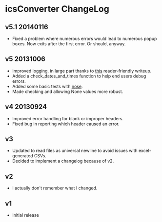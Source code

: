# icsConverter ChangeLog

## v5.1 20140116
* Fixed a problem where numerous errors would lead to numerous popup boxes. Now exits after the first error. Or should, anyway.

## v5 20131006
* Improved logging, in large part thanks to [this](http://victorlin.me/posts/2012/08/good-logging-practice-in-python/) reader-friendly writeup.
* Added a check_dates_and_times function to help end users debug errors.
* Added some basic tests with [nose](http://nose.readthedocs.org/en/latest/).
* Made checking and allowing None values more robust.

## v4 20130924 
* Improved error handling for blank or improper headers.
* Fixed bug in reporting which header caused an error.

## v3
* Updated to read files as universal newline to avoid issues with excel-generated CSVs.
* Decided to implement a changelog because of v2.

## v2
* I actually don't remember what I changed.

## v1
* Initial release

